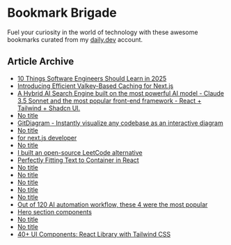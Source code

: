 # Bookmark Brigade
Fuel your curiosity in the world of technology with these awesome bookmarks curated from my [daily.dev](https://app.daily.dev/Anmol-Baranwal) account.

## Article Archive

<!-- DAILY-DEV-BOOKMARKS:START -->
- [10 Things Software Engineers Should Learn in 2025](https://app.daily.dev/posts/yQTOPu3pK?utm_source=rss&utm_medium=bookmarks&utm_campaign=iWZFqWGzJuZ3TMf4ZW9aZ)
- [Introducing Efficient Valkey-Based Caching for Next.js](https://app.daily.dev/posts/tKDYgH538?utm_source=rss&utm_medium=bookmarks&utm_campaign=iWZFqWGzJuZ3TMf4ZW9aZ)
- [A Hybrid AI Search Engine built on the most powerful AI model - Claude 3.5 Sonnet and the most popular front-end framework - React + Tailwind + Shadcn UI.](https://app.daily.dev/posts/cFiwQfx8c?utm_source=rss&utm_medium=bookmarks&utm_campaign=iWZFqWGzJuZ3TMf4ZW9aZ)
- [No title](https://app.daily.dev/posts/RawvMK97C?utm_source=rss&utm_medium=bookmarks&utm_campaign=iWZFqWGzJuZ3TMf4ZW9aZ)
- [GitDiagram - Instantly visualize any codebase as an interactive diagram](https://app.daily.dev/posts/hQWfK73eJ?utm_source=rss&utm_medium=bookmarks&utm_campaign=iWZFqWGzJuZ3TMf4ZW9aZ)
- [No title](https://app.daily.dev/posts/bcJS03nOa?utm_source=rss&utm_medium=bookmarks&utm_campaign=iWZFqWGzJuZ3TMf4ZW9aZ)
- [for next.js developer](https://app.daily.dev/posts/f7lGgfd0G?utm_source=rss&utm_medium=bookmarks&utm_campaign=iWZFqWGzJuZ3TMf4ZW9aZ)
- [No title](https://app.daily.dev/posts/SPSjiiH14?utm_source=rss&utm_medium=bookmarks&utm_campaign=iWZFqWGzJuZ3TMf4ZW9aZ)
- [I built an open-source LeetCode alternative](https://app.daily.dev/posts/G2Sgn1fz8?utm_source=rss&utm_medium=bookmarks&utm_campaign=iWZFqWGzJuZ3TMf4ZW9aZ)
- [Perfectly Fitting Text to Container in React](https://app.daily.dev/posts/0fRulQqWd?utm_source=rss&utm_medium=bookmarks&utm_campaign=iWZFqWGzJuZ3TMf4ZW9aZ)
- [No title](https://app.daily.dev/posts/16sxG3RQe?utm_source=rss&utm_medium=bookmarks&utm_campaign=iWZFqWGzJuZ3TMf4ZW9aZ)
- [No title](https://app.daily.dev/posts/OowU9eRp6?utm_source=rss&utm_medium=bookmarks&utm_campaign=iWZFqWGzJuZ3TMf4ZW9aZ)
- [No title](https://app.daily.dev/posts/NXqN5KbJa?utm_source=rss&utm_medium=bookmarks&utm_campaign=iWZFqWGzJuZ3TMf4ZW9aZ)
- [No title](https://app.daily.dev/posts/w9kM3vKUR?utm_source=rss&utm_medium=bookmarks&utm_campaign=iWZFqWGzJuZ3TMf4ZW9aZ)
- [No title](https://app.daily.dev/posts/hY7ormzeV?utm_source=rss&utm_medium=bookmarks&utm_campaign=iWZFqWGzJuZ3TMf4ZW9aZ)
- [Out of 120 AI automation workflow, these 4 were the most popular](https://app.daily.dev/posts/F6Uqb7OS7?utm_source=rss&utm_medium=bookmarks&utm_campaign=iWZFqWGzJuZ3TMf4ZW9aZ)
- [Hero section components](https://app.daily.dev/posts/sBLv7ypOj?utm_source=rss&utm_medium=bookmarks&utm_campaign=iWZFqWGzJuZ3TMf4ZW9aZ)
- [No title](https://app.daily.dev/posts/TaXWYJ4Aq?utm_source=rss&utm_medium=bookmarks&utm_campaign=iWZFqWGzJuZ3TMf4ZW9aZ)
- [No title](https://app.daily.dev/posts/qxYVpMAep?utm_source=rss&utm_medium=bookmarks&utm_campaign=iWZFqWGzJuZ3TMf4ZW9aZ)
- [40+ UI Components: React Library with Tailwind CSS](https://app.daily.dev/posts/NYzLjUofK?utm_source=rss&utm_medium=bookmarks&utm_campaign=iWZFqWGzJuZ3TMf4ZW9aZ)
<!-- DAILY-DEV-BOOKMARKS:END -->
